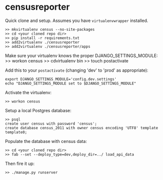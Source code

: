 censusreporter
==============

Quick clone and setup. Assumes you have `virtualenvwrapper` installed.
    
    >> mkvirtualenv census --no-site-packages
    >> cd <your cloned repo dir>
    >> pip install -r requirements.txt
    >> add2virtualenv ./censusreporter
    >> add2virtualenv ./censusreporter/apps

Make sure your virtualenv knows the proper DJANGO_SETTINGS_MODULE:
    >> workon census
    >> cdvirtualenv bin
    >> touch postactivate

Add this to your `postactivate` (changing 'dev' to 'prod' as appropriate):

    export DJANGO_SETTINGS_MODULE='config.dev.settings'
    echo "DJANGO_SETTINGS_MODULE set to $DJANGO_SETTINGS_MODULE"

Activate the virtualenv:

    >> workon census

Setup a local Postgres database:

    >> psql
    create user census with password 'census';
    create database census_2011 with owner census encoding 'UTF8' template template0;

Populate the database with census data:

    >> cd <your cloned repo dir>
    >> fab --set --deploy_type=dev,deploy_dir=../ load_api_data

Then fire it up:

    >> ./manage.py runserver

